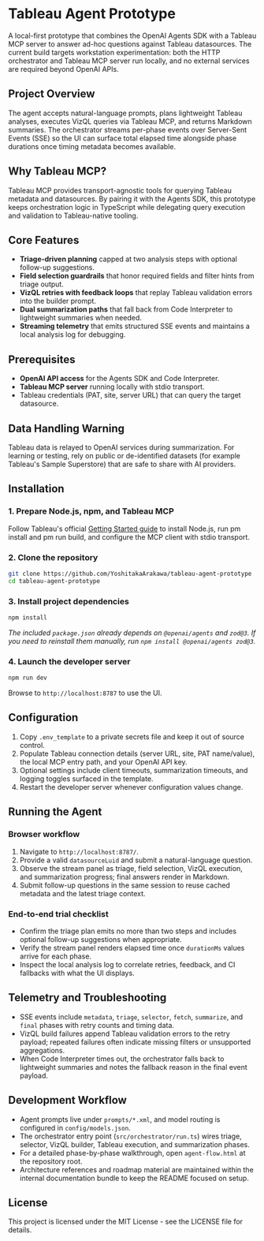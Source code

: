 # Tableau Agent Prototype

A local-first prototype that combines the OpenAI Agents SDK with a Tableau MCP server to answer ad-hoc questions against Tableau datasources. The current build targets workstation experimentation: both the HTTP orchestrator and Tableau MCP server run locally, and no external services are required beyond OpenAI APIs.

## Project Overview
The agent accepts natural-language prompts, plans lightweight Tableau analyses, executes VizQL queries via Tableau MCP, and returns Markdown summaries. The orchestrator streams per-phase events over Server-Sent Events (SSE) so the UI can surface total elapsed time alongside phase durations once timing metadata becomes available.

## Why Tableau MCP?
Tableau MCP provides transport-agnostic tools for querying Tableau metadata and datasources. By pairing it with the Agents SDK, this prototype keeps orchestration logic in TypeScript while delegating query execution and validation to Tableau-native tooling.

## Core Features
- **Triage-driven planning** capped at two analysis steps with optional follow-up suggestions.
- **Field selection guardrails** that honor required fields and filter hints from triage output.
- **VizQL retries with feedback loops** that replay Tableau validation errors into the builder prompt.
- **Dual summarization paths** that fall back from Code Interpreter to lightweight summaries when needed.
- **Streaming telemetry** that emits structured SSE events and maintains a local analysis log for debugging.

## Prerequisites
- **OpenAI API access** for the Agents SDK and Code Interpreter.
- **Tableau MCP server** running locally with stdio transport.
- Tableau credentials (PAT, site, server URL) that can query the target datasource.

## Data Handling Warning
Tableau data is relayed to OpenAI services during summarization. For learning or testing, rely on public or de-identified datasets (for example Tableau's Sample Superstore) that are safe to share with AI providers.

## Installation
### 1. Prepare Node.js, npm, and Tableau MCP
Follow Tableau's official [Getting Started guide](https://tableau.github.io/tableau-mcp/docs/getting-started) to install Node.js, run 
pm install and 
pm run build, and configure the MCP client with stdio transport.

### 2. Clone the repository
```bash
git clone https://github.com/YoshitakaArakawa/tableau-agent-prototype
cd tableau-agent-prototype
```

### 3. Install project dependencies
```bash
npm install
```
*The included `package.json` already depends on `@openai/agents` and `zod@3`. If you need to reinstall them manually, run `npm install @openai/agents zod@3`.*

### 4. Launch the developer server
```bash
npm run dev
```
Browse to `http://localhost:8787` to use the UI.

## Configuration
1. Copy `.env_template` to a private secrets file and keep it out of source control.
2. Populate Tableau connection details (server URL, site, PAT name/value), the local MCP entry path, and your OpenAI API key.
3. Optional settings include client timeouts, summarization timeouts, and logging toggles surfaced in the template.
4. Restart the developer server whenever configuration values change.

## Running the Agent
### Browser workflow
1. Navigate to `http://localhost:8787/`.
2. Provide a valid `datasourceLuid` and submit a natural-language question.
3. Observe the stream panel as triage, field selection, VizQL execution, and summarization progress; final answers render in Markdown.
4. Submit follow-up questions in the same session to reuse cached metadata and the latest triage context.

### End-to-end trial checklist
- Confirm the triage plan emits no more than two steps and includes optional follow-up suggestions when appropriate.
- Verify the stream panel renders elapsed time once `durationMs` values arrive for each phase.
- Inspect the local analysis log to correlate retries, feedback, and CI fallbacks with what the UI displays.

## Telemetry and Troubleshooting
- SSE events include `metadata`, `triage`, `selector`, `fetch`, `summarize`, and `final` phases with retry counts and timing data.
- VizQL build failures append Tableau validation errors to the retry payload; repeated failures often indicate missing filters or unsupported aggregations.
- When Code Interpreter times out, the orchestrator falls back to lightweight summaries and notes the fallback reason in the final event payload.

## Development Workflow
- Agent prompts live under `prompts/*.xml`, and model routing is configured in `config/models.json`.
- The orchestrator entry point (`src/orchestrator/run.ts`) wires triage, selector, VizQL builder, Tableau execution, and summarization phases.
- For a detailed phase-by-phase walkthrough, open `agent-flow.html` at the repository root.
- Architecture references and roadmap material are maintained within the internal documentation bundle to keep the README focused on setup.

## License
This project is licensed under the MIT License - see the LICENSE file for details.
